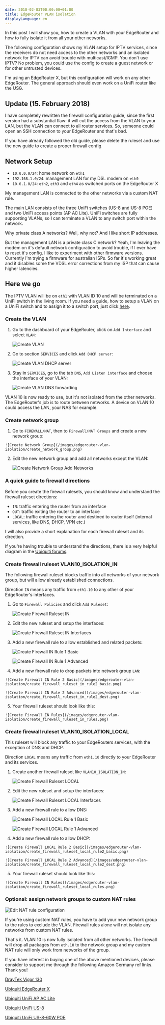 ```yaml
---
date: 2018-02-03T00:00:00+01:00
title: EdgeRouter VLAN isolation
displayLanguage: en
---
```

In this post I will show you, how to create a VLAN with your EdgeRouter and how to fully isolate it from all your other networks.

The following configuration shows my VLAN setup for IPTV services, since the receivers do not need access to the other networks and an isolated network for IPTV can avoid trouble with multicast/IGMP. You don't use IPTV? No problem, you could use the config to create a guest network or for other untrusted devices.

I'm using an EdgeRouter X, but this configuration will work on any other EdgeRouter. The general approach should even work on a UniFi router like the USG.

## Update (15. February 2018)

I have completely rewritten the firewall configuration guide, since the first version had a substantial flaw: it will cut the access from the VLAN to your LAN, but the VLAN can connect to all router services. So, someone could open an SSH connection to your EdgeRouter and that's bad.

If you have already followed the old guide, please delete the ruleset and use the new guide to create a proper firewall config.

## Network Setup

- `10.0.0.0/24`: home network on `eth1`
- `192.168.1.0/24`: management LAN for my DSL modem on `eth0`
- `10.0.1.0/24`: `eth2`, `eth3` and `eth4` as switched ports on the EdgeRouter X

My management LAN is connected to the other networks via a custom NAT rule.

The main LAN consists of the three UniFi switches (US-8 and US-8 POE) and two UniFi access points (AP AC Lite). UniFi switches are fully supporting VLANs, so I can terminate a VLAN to any switch port within the network.

Why private class A networks? Well, why not? And I like short IP addresses.

But the management LAN is a private class C network? Yeah, I'm leaving the modem on it's default network configuration to avoid trouble, if I ever have to reset it's config. I like to experiment with other firmware versions. Currently I'm trying a firmware for australian ISPs. So far it's working great and it disables some the VDSL error corrections from my ISP that can cause higher latencies.

## Here we go

The IPTV VLAN will be on `eth1` with VLAN ID 10 and will be terminated on a UniFi switch in the living room. If you need a guide, how to setup a VLAN on a UniFi switch and to assign it to a switch port, just click [here](https://help.ubnt.com/hc/en-us/articles/219654087-UniFi-Using-VLANs-with-UniFi-Wireless-Routing-Switching-Hardware#USW).

### Create the VLAN

  1. Go to the dashboard of your EdgeRouter, click on `Add Interface` and select `VLAN`:
       
     ![Create VLAN](/images/edgerouter-vlan-isolation/create_vlan.png)
     
  2. Go to section `SERVICES` and click `Add DHCP server`:
  
     ![Create VLAN DHCP server](/images/edgerouter-vlan-isolation/create_vlan_dhcp_server.png)
    
  3. Stay in `SERVICES`, go to the tab `DNS`, `Add Listen interface` and choose the interface of your VLAN:
  
     ![Create VLAN DNS forwarding](/images/edgerouter-vlan-isolation/create_vlan_dns_forwarding.png)

VLAN 10 is now ready to use, but it's not isolated from the other networks. The EdgeRouter's job is to route between networks. A device on VLAN 10 could access the LAN, your NAS for example.

### Create network group

  1. Go to `FIREWALL/NAT`, then to `Firewall/NAT Groups` and create a new network group:
  
    ![Create Network Group](/images/edgerouter-vlan-isolation/create_network_group.png)
    
  2. Edit the new network group and add all networks except the VLAN:
  
     ![Create Network Group Add Networks](/images/edgerouter-vlan-isolation/create_network_group_add_networks.png)

### A quick guide to firewall directions

Before you create the firewall rulesets, you should know and understand the firewall ruleset directions: 

- `IN`: traffic entering the router from an interface
- `OUT`: traffic exiting the router to an interface
- `LOCAL`: traffic entering the router and destined to router itself (internal services, like DNS, DHCP, VPN etc.)

I will also provide a short explanation for each firewall ruleset and its direction.

If you're having trouble to understand the directions, there is a very helpful diagram in the [Ubiquiti forums](https://community.ubnt.com/t5/EdgeMAX/Layman-s-firewall-explanation/m-p/1436103#M91494).

### Create firewall ruleset VLAN10_ISOLATION_IN

The following firewall ruleset blocks traffic into all networks of your network group, but will allow already established connections.

Direction `IN` means any traffic from `eth1.10` to any other of your EdgeRouter's interfaces.

  1. Go to `Firewall Policies` and click `Add Ruleset`:
  
     ![Create Firewall Ruleset IN](/images/edgerouter-vlan-isolation/create_firewall_ruleset_in.png)
     
  2. Edit the new ruleset and setup the interfaces:
  
     ![Create Firewall Ruleset IN Interfaces](/images/edgerouter-vlan-isolation/create_firewall_ruleset_in_interfaces.png)
     
  3. Add a new firewall rule to allow established and related packets:
  
     ![Create Firewall IN Rule 1 Basic](/images/edgerouter-vlan-isolation/create_firewall_ruleset_in_rule1_basic.png)
     
     ![Create Firewall IN Rule 1 Advanced](/images/edgerouter-vlan-isolation/create_firewall_ruleset_in_rule1_adv.png)
  
  4. Add a new firewall rule to drop packets into network group `LAN`:

    ![Create Firewall IN Rule 2 Basic](/images/edgerouter-vlan-isolation/create_firewall_ruleset_in_rule2_basic.png)
    
    ![Create Firewall IN Rule 2 Advanced](/images/edgerouter-vlan-isolation/create_firewall_ruleset_in_rule2_dest.png)
  
  5. Your firewall ruleset should look like this:
  
    ![Create Firewall IN Rules](/images/edgerouter-vlan-isolation/create_firewall_ruleset_in_rules.png)

### Create firewall ruleset VLAN10_ISOLATION_LOCAL

This ruleset will block any traffic to your EdgeRouters services, with the exception of DNS and DHCP. 

Direction `LOCAL` means any traffic from `eth1.10` directly to your EdgeRouter and its services.

  1. Create another firewall ruleset like `VLAN10_ISOLATION_IN`:
  
     ![Create Firewall Ruleset LOCAL](/images/edgerouter-vlan-isolation/create_firewall_ruleset_local.png)
     
  2. Edit the new ruleset and setup the interfaces:
  
     ![Create Firewall Ruleset LOCAL Interfaces](/images/edgerouter-vlan-isolation/create_firewall_ruleset_local_interfaces.png)
     
  3. Add a new firewall rule to allow DNS:
  
     ![Create Firewall LOCAL Rule 1 Basic](/images/edgerouter-vlan-isolation/create_firewall_ruleset_local_rule1_basic.png)
     
     ![Create Firewall LOCAL Rule 1 Advanced](/images/edgerouter-vlan-isolation/create_firewall_ruleset_local_rule1_dest.png)
  
  4. Add a new firewall rule to allow DHCP:

    ![Create Firewall LOCAL Rule 2 Basic](/images/edgerouter-vlan-isolation/create_firewall_ruleset_local_rule2_basic.png)
    
    ![Create Firewall LOCAL Rule 2 Advanced](/images/edgerouter-vlan-isolation/create_firewall_ruleset_local_rule2_dest.png)
  
  5. Your firewall ruleset should look like this:
  
    ![Create Firewall IN Rules](/images/edgerouter-vlan-isolation/create_firewall_ruleset_local_rules.png)

### Optional: assign network groups to custom NAT rules

![Edit NAT rule configuration](/images/edgerouter-vlan-isolation/edit_nat_rule_configuration.png)

If you're using custom NAT rules, you have to add your new network group to the rules to exclude the VLAN. Firewall rules alone will not isolate any networks from custom NAT rules.
     
That's it. VLAN 10 is now fully isolated from all other networks. The firewall will drop all packages from `eth.10` to the network group and my custom NAT rule will only work from networks of the group.

If you have interest in buying one of the above mentioned devices, please consider to support me through the following Amazon Germany ref links. Thank you!

[DrayTek Vigor 130](https://www.amazon.de/gp/product/B00F9E5LQA/ref=as_li_tl?ie=UTF8&camp=1638&creative=6742&creativeASIN=B00F9E5LQA&linkCode=as2&tag=web0b0-21)

[Ubiquiti EdgeRouter X](https://www.amazon.de/gp/product/B011N1IT2A/ref=as_li_tl?ie=UTF8&camp=1638&creative=6742&creativeASIN=B011N1IT2A&linkCode=as2&tag=web0b0-21)

[Ubiquiti UniFi AP AC Lite](https://www.amazon.de/Ubiquiti-Networks-2-4GHz-867Mbit-UAP-AC-LITE/dp/B016K4GQVG/ref=as_li_ss_tl?ie=UTF8&qid=1517615751&sr=8-1&keywords=unifi+ap+lite&dpID=31oux4k0ZCL&preST=_SY300_QL70_&dpSrc=srch&linkCode=ll1&tag=web0b0-21&linkId=4062e73def8bd2b9986a2077a000be6d)

[Ubiquiti UniFi US-8](https://www.amazon.de/Ubiquiti-Networks-US-8-UniFiSwitch-8/dp/B01N362YPG/ref=as_li_ss_tl?s=computers&ie=UTF8&qid=1517615825&sr=1-1&keywords=unifi+us-8&dpID=41tiJ33jrSL&preST=_SX300_QL70_&dpSrc=srch&linkCode=ll1&tag=web0b0-21&linkId=aaea6f79bbb3f230cf761ddd61e4f8a8)

[Ubiquiti UniFi US-8-60W POE](https://www.amazon.de/Ubiquiti-US-8-60W-UniFi-Switch-Grau/dp/B004BQCKXO/ref=as_li_ss_tl?s=computers&ie=UTF8&qid=1517615825&sr=1-2&keywords=unifi+us-8&dpID=31ilOcMTfRL&preST=_SX300_QL70_&dpSrc=srch&linkCode=ll1&tag=web0b0-21&linkId=fae5ac376c34e72a5c9d21332ea77898)
      